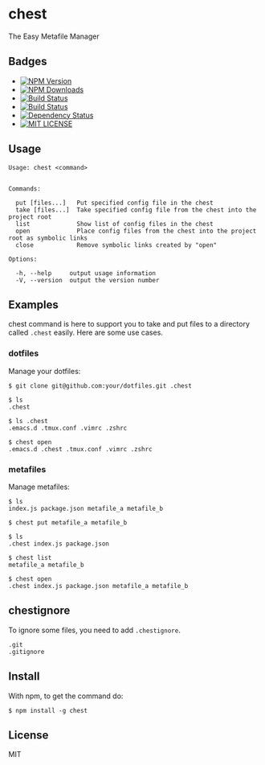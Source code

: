 # chest

The Easy Metafile Manager

## Badges
+ [![NPM Version](http://img.shields.io/npm/v/chest.svg)](https://www.npmjs.org/package/chest)
+ [![NPM Downloads](http://img.shields.io/npm/dm/chest.svg)](https://www.npmjs.org/package/chest)
+ [![Build Status](https://api.travis-ci.org/watilde/chest.svg)](https://travis-ci.org/watilde/chest)
+ [![Build Status](https://ci.appveyor.com/api/projects/status/github/watilde/chest?svg=true)](https://ci.appveyor.com/project/watilde/chest)
+ [![Dependency Status](https://gemnasium.com/watilde/chest.svg)](https://gemnasium.com/watilde/chest)
+ [![MIT LICENSE](http://img.shields.io/npm/l/chest.svg)](https://github.com/watilde/chest/blob/master/LICENSE)

## Usage
```
Usage: chest <command>


Commands:

  put [files...]   Put specified config file in the chest
  take [files...]  Take specified config file from the chest into the project root
  list             Show list of config files in the chest
  open             Place config files from the chest into the project root as symbolic links
  close            Remove symbolic links created by "open"

Options:

  -h, --help     output usage information
  -V, --version  output the version number
```

## Examples
chest command is here to support you to take and put files to a directory called `.chest` easily. Here are some use cases.

### dotfiles
Manage your dotfiles:
```
$ git clone git@github.com:your/dotfiles.git .chest

$ ls
.chest

$ ls .chest
.emacs.d .tmux.conf .vimrc .zshrc

$ chest open
.emacs.d .chest .tmux.conf .vimrc .zshrc
```

### metafiles
Manage metafiles:
```
$ ls
index.js package.json metafile_a metafile_b

$ chest put metafile_a metafile_b

$ ls
.chest index.js package.json

$ chest list
metafile_a metafile_b

$ chest open
.chest index.js package.json metafile_a metafile_b
```

## chestignore
To ignore some files, you need to add `.chestignore`.
```
.git
.gitignore
```

## Install
With npm, to get the command do:
```
$ npm install -g chest
```
## License
MIT
